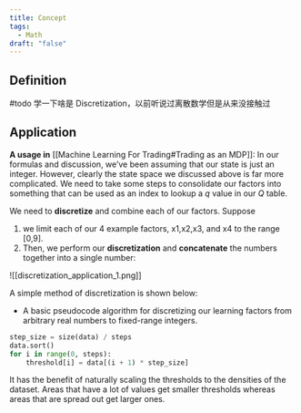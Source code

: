 ```yaml
---
title: Concept
tags:
  - Math
draft: "false"
---
```

## Definition 
#todo 学一下啥是 Discretization，以前听说过离散数学但是从来没接触过





## Application

**A usage in** [[Machine Learning For Trading#Trading as an MDP]]:
In our formulas and discussion, we’ve been assuming that our state is just an integer. However, clearly the state space we discussed above is far more complicated. We need to take some steps to consolidate our factors into something that can be used as an index to lookup a $q$ value in our $Q$ table.

We need to **discretize** and combine each of our factors. Suppose 
1. we limit each of our 4 example factors, x1,x2,x3, and x4 to the range [0,9].
2. Then, we perform our **discretization** and **concatenate** the numbers together into a single number:

![[discretization_application_1.png]]

A simple method of discretization is shown below:
- A basic pseudocode algorithm for discretizing our learning factors from arbitrary real numbers to fixed-range integers.
```python
step_size = size(data) / steps
data.sort()  
for i in range(0, steps):
    threshold[i] = data[(i + 1) * step_size]
```

It has the benefit of naturally scaling the thresholds to the densities of the dataset. Areas that have a lot of values get smaller thresholds whereas areas that are spread out get larger ones.
